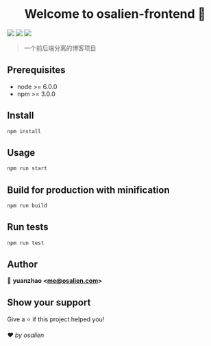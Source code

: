 <h1 align="center">Welcome to osalien-frontend 👋</h1>
<p>
  <img src="https://img.shields.io/badge/version-2.0.0-blue.svg?cacheSeconds=2592000" />
  <img src="https://img.shields.io/badge/node-%3E%3D%206.0.0-blue.svg" />
  <img src="https://img.shields.io/badge/npm-%3E%3D%203.0.0-blue.svg" />
</p>

> 一个前后端分离的博客项目

## Prerequisites

- node &gt;= 6.0.0
- npm &gt;= 3.0.0

## Install

```sh
npm install
```

## Usage

```sh
npm run start
```

## Build for production with minification
```sh
npm run build
```

## Run tests

```sh
npm run test
```

## Author

👤 **yuanzhao &lt;me@osalien.com&gt;**


## Show your support

Give a ⭐️ if this project helped you!

_❤️ by osalien_ 
